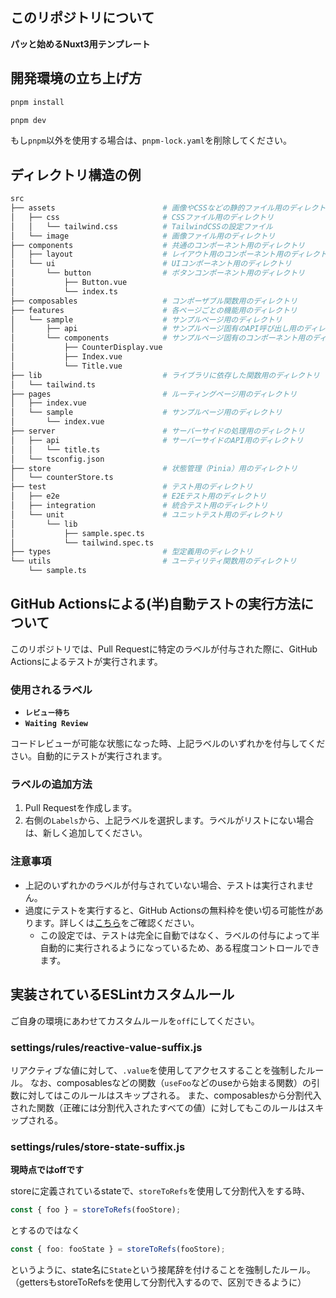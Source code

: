 ## このリポジトリについて

**パッと始めるNuxt3用テンプレート**

## 開発環境の立ち上げ方

```bash
pnpm install
```

```bash
pnpm dev
```

もし`pnpm`以外を使用する場合は、`pnpm-lock.yaml`を削除してください。

## ディレクトリ構造の例

```bash
src
├── assets                        # 画像やCSSなどの静的ファイル用のディレクトリ
│   ├── css                       # CSSファイル用のディレクトリ
│   │   └── tailwind.css          # TailwindCSSの設定ファイル
│   └── image                     # 画像ファイル用のディレクトリ
├── components                    # 共通のコンポーネント用のディレクトリ
│   ├── layout                    # レイアウト用のコンポーネント用のディレクトリ
│   └── ui                        # UIコンポーネント用のディレクトリ
│       └── button                # ボタンコンポーネント用のディレクトリ
│           ├── Button.vue
│           └── index.ts
├── composables                   # コンポーザブル関数用のディレクトリ
├── features                      # 各ページごとの機能用のディレクトリ
│   └── sample                    # サンプルページ用のディレクトリ
│       ├── api                   # サンプルページ固有のAPI呼び出し用のディレクトリ
│       └── components            # サンプルページ固有のコンポーネント用のディレクトリ
│           ├── CounterDisplay.vue
│           ├── Index.vue
│           └── Title.vue
├── lib                           # ライブラリに依存した関数用のディレクトリ
│   └── tailwind.ts
├── pages                         # ルーティングページ用のディレクトリ
│   ├── index.vue
│   └── sample                    # サンプルページ用のディレクトリ
│       └── index.vue
├── server                        # サーバーサイドの処理用のディレクトリ
│   ├── api                       # サーバーサイドのAPI用のディレクトリ
│   │   └── title.ts
│   └── tsconfig.json
├── store                         # 状態管理（Pinia）用のディレクトリ
│   └── counterStore.ts
├── test                          # テスト用のディレクトリ
│   ├── e2e                       # E2Eテスト用のディレクトリ
│   ├── integration               # 統合テスト用のディレクトリ
│   └── unit                      # ユニットテスト用のディレクトリ
│       └── lib
│           ├── sample.spec.ts
│           └── tailwind.spec.ts
├── types                         # 型定義用のディレクトリ
└── utils                         # ユーティリティ関数用のディレクトリ
    └── sample.ts

```

## GitHub Actionsによる(半)自動テストの実行方法について

このリポジトリでは、Pull Requestに特定のラベルが付与された際に、GitHub Actionsによるテストが実行されます。

### 使用されるラベル

- **`レビュー待ち`**
- **`Waiting Review`**

コードレビューが可能な状態になった時、上記ラベルのいずれかを付与してください。自動的にテストが実行されます。

### ラベルの追加方法

1. Pull Requestを作成します。
2. 右側の`Labels`から、上記ラベルを選択します。ラベルがリストにない場合は、新しく追加してください。

### 注意事項

- 上記のいずれかのラベルが付与されていない場合、テストは実行されません。
- 過度にテストを実行すると、GitHub Actionsの無料枠を使い切る可能性があります。詳しくは[こちら](https://docs.github.com/ja/actions/reference/usage-limits-billing)をご確認ください。
  - この設定では、テストは完全に自動ではなく、ラベルの付与によって半自動的に実行されるようになっているため、ある程度コントロールできます。

## 実装されているESLintカスタムルール

ご自身の環境にあわせてカスタムルールを`off`にしてください。

### settings/rules/reactive-value-suffix.js

リアクティブな値に対して、`.value`を使用してアクセスすることを強制したルール。
なお、composablesなどの関数（`useFoo`などのuseから始まる関数）の引数に対してはこのルールはスキップされる。
また、composablesから分割代入された関数（正確には分割代入されたすべての値）に対してもこのルールはスキップされる。

### settings/rules/store-state-suffix.js

**現時点ではoffです**

storeに定義されているstateで、`storeToRefs`を使用して分割代入をする時、

```ts
const { foo } = storeToRefs(fooStore);
```

とするのではなく

```ts
const { foo: fooState } = storeToRefs(fooStore);
```

というように、state名に`State`という接尾辞を付けることを強制したルール。
（gettersもstoreToRefsを使用して分割代入するので、区別できるように）
